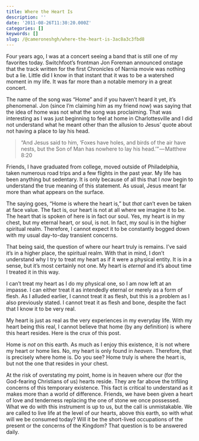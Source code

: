 ```yaml
---
title: Where the Heart Is
description: ''
date: '2011-08-26T11:30:20.000Z'
categories: []
keywords: []
slug: /@cameroneshgh/where-the-heart-is-3ac8a3c3fbd8
---
```


Four years ago, I was at a concert seeing a band that is still one of my favorites today. Switchfoot’s frontman Jon Foreman announced onstage that the track written for the first Chronicles of Narnia movie was nothing but a lie. Little did I know in that instant that it was to be a watershed moment in my life. It was far more than a notable memory in a great concert.

The name of the song was “Home” and if you haven’t heard it yet, it’s phenomenal. Jon (since I’m claiming him as my friend now) was saying that the idea of home was not what the song was proclaiming. That was interesting as I was just beginning to feel at home in Charlottesville and I did not understand what he meant other than the allusion to Jesus’ quote about not having a place to lay his head.

> “And Jesus said to him, ‘Foxes have holes, and birds of the air have nests, but the Son of Man has nowhere to lay his head.’” — Matthew 8:20

Friends, I have graduated from college, moved outside of Philadelphia, taken numerous road trips and a few flights in the past year. My life has been anything but sedentary. It is only because of all this that I _now_ begin to understand the true meaning of this statement. As usual, Jesus meant far more than what appears on the surface.

The saying goes, “Home is where the heart is,” but _that_ can’t even be taken at face value. The fact is, our heart is not at all where we imagine it to be. The heart that is spoken of here is in fact our soul. Yes, my heart is in my chest, but my eternal heart, or soul, is not. In fact, my soul is in the higher spiritual realm. Therefore, I cannot expect it to be constantly bogged down with my usual day-to-day transient concerns.

That being said, the question of where our heart truly is remains. I’ve said it’s in a higher place, the spiritual realm. With that in mind, I don’t understand why I try to treat my heart as if it were a physical entity. It is in a sense, but it’s most certainly not one. My heart is _eternal_ and it’s about time I treated it in this way.

I can’t treat my heart as I do my physical one, so I am now left at an impasse. I can either treat it as intendedly eternal or merely as a form of flesh. As I alluded earlier, I cannot treat it as flesh, but this is a problem as I also previously stated. I cannot treat it as flesh and bone, despite the fact that I know it to be very real.

My heart is just as real as the very experiences in my everyday life. With my heart being this real, I cannot believe that home (by any definition) is where this heart resides. Here is the crux of this post.

Home is _not_ on this earth. As much as I enjoy this existence, it is not where my heart or home lies. No, my heart is only found in _heaven_. Therefore, that is precisely where home is. Do you see? Home truly is where the heart is, but not the one that resides in your chest.

At the risk of overstating my point, home is in heaven where our (for the God-fearing Christians of us) hearts reside. They are far above the trifiling concerns of this temporary existence. This fact is critical to understand as it makes more than a world of difference. Friends, we have been given a heart of love and tenderness replacing the one of stone we once possessed. What we do with this instrument is up to us, but the call is unmistakable. We are called to live life at the level of our hearts, above this earth, so with what will we be consumed today? Will it be the short-lived occupations of the present or the concerns of the Kingdom? That question is to be answered daily.